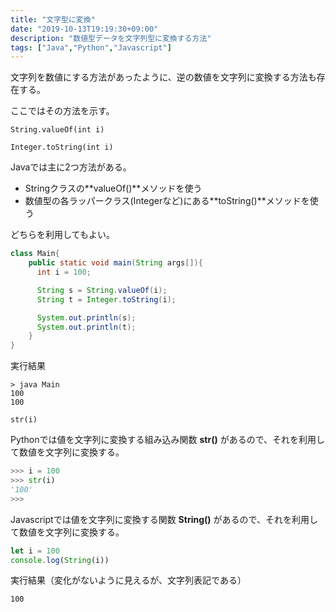 ```yaml
---
title: "文字型に変換"
date: "2019-10-13T19:19:30+09:00"
description: "数値型データを文字列型に変換する方法"
tags: ["Java","Python","Javascript"]
---
```



文字列を数値にする方法があったように、逆の数値を文字列に変換する方法も存在する。

ここではその方法を示す。

<div class="note_content_by_programming_language" id="note_content_Java">

`String.valueOf(int i)`

`Integer.toString(int i)`

Javaでは主に2つ方法がある。  

- Stringクラスの**valueOf()**メソッドを使う  
- 数値型の各ラッパークラス(Integerなど)にある**toString()**メソッドを使う  

どちらを利用してもよい。  

```java
class Main{
    public static void main(String args[]){
      int i = 100;

      String s = String.valueOf(i);
      String t = Integer.toString(i);

      System.out.println(s);
      System.out.println(t);
    }
}
```

実行結果

```
> java Main
100
100
```

</div>
<div class="note_content_by_programming_language" id="note_content_Python">

`str(i)`

Pythonでは値を文字列に変換する組み込み関数 **str()** があるので、それを利用して数値を文字列に変換する。

```python
>>> i = 100
>>> str(i)  
'100'
>>> 
```

</div>
<div class="note_content_by_programming_language" id="note_content_Javascript">

Javascriptでは値を文字列に変換する関数 **String()** があるので、それを利用して数値を文字列に変換する。

```javascript
let i = 100
console.log(String(i))
```

実行結果（変化がないように見えるが、文字列表記である）

```
100
```

</div>

